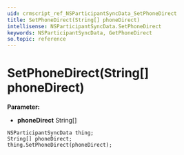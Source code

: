 ```yaml
---
uid: crmscript_ref_NSParticipantSyncData_SetPhoneDirect
title: SetPhoneDirect(String[] phoneDirect)
intellisense: NSParticipantSyncData.SetPhoneDirect
keywords: NSParticipantSyncData, GetPhoneDirect
so.topic: reference
---
```


# SetPhoneDirect(String[] phoneDirect)

**Parameter:** 
 - **phoneDirect** String[]

```crmscript
NSParticipantSyncData thing;
String[] phoneDirect;
thing.SetPhoneDirect(phoneDirect);
```

